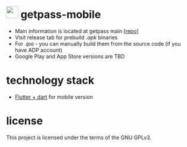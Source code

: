 # <img src="assets/icon.ico" width="32" height="32"> getpass-mobile
* Main information is located at getpass main [[repo]](https://github.com/stellarbear/getpass)
* Visit release tab for prebuild *.apk* binaries
* For *.ipa* - you can manually build them from the source code (if you have ADP account)
* Google Play and App Store versions are TBD

# technology stack
 * [Flutter + dart](https://flutter.dev/) for mobile version
 
# license
This project is licensed under the terms of the GNU GPLv3.

